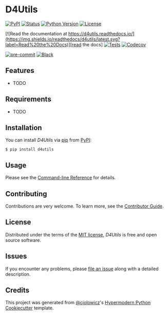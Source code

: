 # D4Utils

[![PyPI](https://img.shields.io/pypi/v/d4utils.svg)][pypi_]
[![Status](https://img.shields.io/pypi/status/d4utils.svg)][status]
[![Python Version](https://img.shields.io/pypi/pyversions/d4utils)][python version]
[![License](https://img.shields.io/pypi/l/d4utils)][license]

[![Read the documentation at https://d4utils.readthedocs.io/](https://img.shields.io/readthedocs/d4utils/latest.svg?label=Read%20the%20Docs)][read the docs]
[![Tests](https://github.com/percyfal/d4utils/workflows/Tests/badge.svg)][tests]
[![Codecov](https://codecov.io/gh/percyfal/d4utils/branch/main/graph/badge.svg)][codecov]

[![pre-commit](https://img.shields.io/badge/pre--commit-enabled-brightgreen?logo=pre-commit&logoColor=white)][pre-commit]
[![Black](https://img.shields.io/badge/code%20style-black-000000.svg)][black]

[pypi_]: https://pypi.org/project/d4utils/
[status]: https://pypi.org/project/d4utils/
[python version]: https://pypi.org/project/d4utils
[read the docs]: https://d4utils.readthedocs.io/
[tests]: https://github.com/percyfal/d4utils/actions?workflow=Tests
[codecov]: https://app.codecov.io/gh/percyfal/d4utils
[pre-commit]: https://github.com/pre-commit/pre-commit
[black]: https://github.com/psf/black

## Features

- TODO

## Requirements

- TODO

## Installation

You can install _D4Utils_ via [pip] from [PyPI]:

```console
$ pip install d4utils
```

## Usage

Please see the [Command-line Reference] for details.

## Contributing

Contributions are very welcome.
To learn more, see the [Contributor Guide].

## License

Distributed under the terms of the [MIT license][license],
_D4Utils_ is free and open source software.

## Issues

If you encounter any problems,
please [file an issue] along with a detailed description.

## Credits

This project was generated from [@cjolowicz]'s [Hypermodern Python Cookiecutter] template.

[@cjolowicz]: https://github.com/cjolowicz
[pypi]: https://pypi.org/
[hypermodern python cookiecutter]: https://github.com/cjolowicz/cookiecutter-hypermodern-python
[file an issue]: https://github.com/percyfal/d4utils/issues
[pip]: https://pip.pypa.io/

<!-- github-only -->

[license]: https://github.com/percyfal/d4utils/blob/main/LICENSE
[contributor guide]: https://github.com/percyfal/d4utils/blob/main/CONTRIBUTING.md
[command-line reference]: https://d4utils.readthedocs.io/en/latest/usage.html
